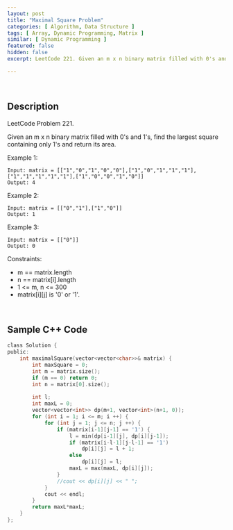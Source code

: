 ```yaml
---
layout: post
title: "Maximal Square Problem"
categories: [ Algorithm, Data Structure ]
tags: [ Array, Dynamic Programming, Matrix ]
similar: [ Dynamic Programming ]
featured: false
hidden: false
excerpt: LeetCode 221. Given an m x n binary matrix filled with 0's and 1's, find the largest square containing only 1's and return its area.

---
```


<br />

## Description

LeetCode Problem 221.

Given an m x n binary matrix filled with 0's and 1's, find the largest square containing only 1's and return its area.

Example 1:
```
Input: matrix = [["1","0","1","0","0"],["1","0","1","1","1"],["1","1","1","1","1"],["1","0","0","1","0"]]
Output: 4
```

Example 2:
```
Input: matrix = [["0","1"],["1","0"]]
Output: 1
```

Example 3:
```
Input: matrix = [["0"]]
Output: 0
```

Constraints:
* m == matrix.length
* n == matrix[i].length
* 1 <= m, n <= 300
* matrix[i][j] is '0' or '1'.

<br />

## Sample C++ Code


```c
class Solution {
public:
    int maximalSquare(vector<vector<char>>& matrix) {
        int maxSquare = 0;
        int m = matrix.size();
        if (m == 0) return 0;
        int n = matrix[0].size();
        
        int l;
        int maxL = 0;
        vector<vector<int>> dp(m+1, vector<int>(n+1, 0));
        for (int i = 1; i <= m; i ++) {
            for (int j = 1; j <= n; j ++) {
                if (matrix[i-1][j-1] == '1') {
                    l = min(dp[i-1][j], dp[i][j-1]);
                    if (matrix[i-l-1][j-l-1] == '1')
                        dp[i][j] = l + 1;
                    else
                        dp[i][j] = l;
                    maxL = max(maxL, dp[i][j]);
                }
                //cout << dp[i][j] << " ";
            }
            cout << endl;
        }
        return maxL*maxL;
    }
};
```


